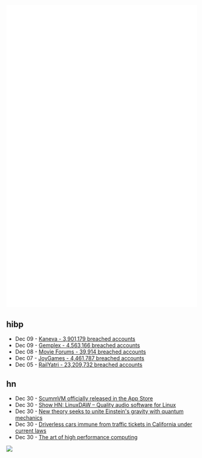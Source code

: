 ![Metrics](https://raw.githubusercontent.com/phixion/phixion/master/metrics.svg)

## hibp

<!--
for https://github.com/phixion/phixion/blob/main/.github/workflows/feeds.yml
-->
<!--START_SECTION:haveibeenpwnd-->
- Dec 09 - [Kaneva - 3,901,179 breached accounts](https://haveibeenpwned.com/PwnedWebsites#Kaneva)
- Dec 09 - [Gemplex - 4,563,166 breached accounts](https://haveibeenpwned.com/PwnedWebsites#Gemplex)
- Dec 08 - [Movie Forums - 39,914 breached accounts](https://haveibeenpwned.com/PwnedWebsites#MovieForums)
- Dec 07 - [JoyGames - 4,461,787 breached accounts](https://haveibeenpwned.com/PwnedWebsites#JoyGames)
- Dec 05 - [RailYatri - 23,209,732 breached accounts](https://haveibeenpwned.com/PwnedWebsites#RailYatri)
<!--END_SECTION:haveibeenpwnd-->

## hn

<!--
for https://github.com/phixion/phixion/blob/main/.github/workflows/feeds.yml
-->
<!--START_SECTION:hn-->
- Dec 30 - [ScummVM officially released in the App Store](https://apps.apple.com/us/app/scummvm/id6446184412)
- Dec 30 - [Show HN: LinuxDAW – Quality audio software for Linux](https://linuxdaw.org/)
- Dec 30 - [New theory seeks to unite Einstein's gravity with quantum mechanics](https://www.ucl.ac.uk/news/2023/dec/new-theory-seeks-unite-einsteins-gravity-quantum-mechanics)
- Dec 30 - [Driverless cars immune from traffic tickets in California under current laws](https://www.nbcnews.com/business/business-news/can-driverless-cars-get-tickets-california-law-rcna131538)
- Dec 30 - [The art of high performance computing](https://theartofhpc.com/)
<!--END_SECTION:hn-->

<!--
for https://yhype.me
-->
![](https://hit.yhype.me/github/profile?user_id=13013670)
